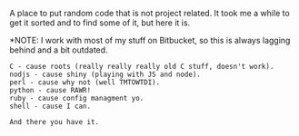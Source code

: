 A place to put random code that is not project related. It took me a while to get it sorted and to find some of it, but here it is.

*NOTE: I work with most of my stuff on Bitbucket, so this is always lagging behind and a bit outdated.

~~~~
C - cause roots (really really really old C stuff, doesn't work).
nodjs - cause shiny (playing with JS and node).
perl - cause why not (well TMTOWTDI).
python - cause RAWR!
ruby - cause config managment yo.
shell - cause I can.

And there you have it.
~~~~
